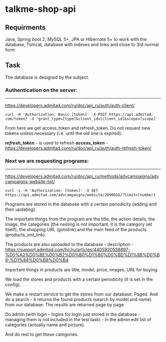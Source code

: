 # talkme-shop-api

## Requirments
Java, Spring boot 2, MySQL 5+, JPA or Hibernate 5+ to work with the database, Tomcat, database with indexes and links and close to 3rd normal form


## Task
The database is designed by the subject.

### Authentication on the server:

---

https://developers.admitad.com/ru/doc/api_ru/auth/auth-client/
```
curl -H 'Authorization: Basic [token]' -X POST https://api.admitad. com/token/ -d 'grant_type=[type]&client_id=[client_id]&scope=[scope]'
```
From here we get access_token and refresh_token. Do not request new tokens unless necessary (i.e. until the old one is expired).

***refresh_token*** - is used to refresh ***access_token*** -
https://developers.admitad.com/ru/doc/api_ru/auth/auth-refresh-token/

### Next we are requesting programs:

---

https://developers.admitad.com/ru/doc/api_ru/methods/advcampaigns/advcampaigns-website-list/
```
curl -L -H 'Authorization: [token]' -X GET https://api.admitad.com/advcampaigns/website/2090016/?limit=[number]
```

Programs are stored in the database with a certain periodicity (adding and then updating).

The important things from the program are the title, the action details, the image, the categories (the nesting is not important, it is the category set itself), the shopping URL (gotolink) and the main feed of the products (products_xml_link).

The products are also uploaded to the database - description - https://support.admitad.com/hc/ru/articles/4405920538897-%D0%A2%D0%BE%D0%B2%D0%B0%D1%80%D0%BD%D1%8B%D0%B9-%D1%84%D0%B8%D0%B4

Important things in products are title, model, price, images, URL for buying.

We load the stores and products with a certain periodicity (it is set in the config).

We make a restart service to get the stores from our database. Paged.
And do a search - it returns the found products (search by model and name) from our database. The results are returned page by page.

Do admin (with login - logins for login just stored in the database - managing them is not included in the test task) - in the admin edit list of categories (actually name and picture).

And do rest to get these categories.
